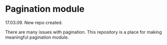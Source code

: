 # Pagination module

17.03.09. New repo created.

There are many issues with pagination.
This repository is a place for making meaningful pagination module.

